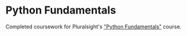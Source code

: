 # Python Fundamentals
Completed coursework for Pluralsight's ["Python Fundamentals"](https://www.pluralsight.com/courses/python-fundamentals) course. 
